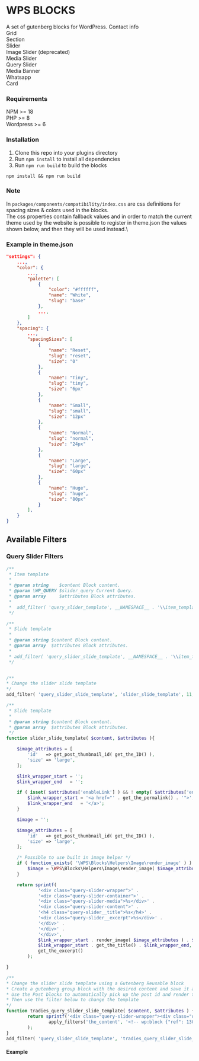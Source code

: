 # WPS BLOCKS
A set of gutenberg blocks for WordPress.
Contact info\
Grid\
Section\
Slider\
Image Slider (deprecated)\
Media Slider\
Query Slider \
Media Banner\
Whatsapp\
Card


### Requirements
NPM >= 18\
PHP >= 8\
Wordpress >= 6

### Installation
1. Clone this repo into your plugins directory
2. Run `npm install` to install all dependencies
3. Run `npm run build` to build the blocks

```npm install && npm run build```

### Note
In ``packages/components/compatibility/index.css``
are css definitions for spacing sizes & colors used in the blocks.\
The css properties contain fallback values and in order to match the current theme used by the website is possible to register in theme.json the values shown below, and then they will be used instead.\

### Example in theme.json
```json
"settings": {
	...,
	"color": {
		...,
		"palette": [
			{
				"color": "#ffffff",
				"name": "White",
				"slug": "base"
			},
			...,
		]
	},
	"spacing": {
		...,
		"spacingSizes": [
			{
				"name": "Reset",
				"slug": "reset",
				"size": "0"
			},
			{
				"name": "Tiny",
				"slug": "tiny",
				"size": "6px"
			},
			{
				"name": "Small",
				"slug": "small",
				"size": "12px"
			},
			{
				"name": "Normal",
				"slug": "normal",
				"size": "24px"
			},
			{
				"name": "Large",
				"slug": "large",
				"size": "60px"
			},
			{
				"name": "Huge",
				"slug": "huge",
				"size": "80px"
			}
		],
	}
}
```

## Available Filters
### Query Slider Filters

```php
/**
 * Item template
 *
 * @param string    $content Block content.
 * @param \WP_QUERY $slider_query Current Query.
 * @param array     $attributes Block attributes.
 *
 *  add_filter( 'query_slider_template', __NAMESPACE__ . '\\item_template', 10, 3 );
 */

/**
 * Slide template
 *
 * @param string $content Block content.
 * @param array  $attributes Block attributes.
 *
 * add_filter( 'query_slider_slide_template', __NAMESPACE__ . '\\item_template', 10, 2 );
 */


/**
* Change the slider slide template
*/
add_filter( 'query_slider_slide_template', 'slider_slide_template', 11, 2 );

/**
 * Slide template
 *
 * @param string $content Block content.
 * @param array  $attributes Block attributes.
 */
function slider_slide_template( $content, $attributes ){

	$image_attributes = [
		'id'   => get_post_thumbnail_id( get_the_ID() ),
		'size' => 'large',
	];

	$link_wrapper_start = '';
	$link_wrapper_end   = '';

	if ( isset( $attributes['enableLink'] ) && ! empty( $attributes['enableLink'] ) ) {
		$link_wrapper_start = '<a href="' . get_the_permalink() . '">';
		$link_wrapper_end   = '</a>';
	}

	$image = '';

	$image_attributes = [
		'id'   => get_post_thumbnail_id( get_the_ID() ),
		'size' => 'large',
	];

	/* Possible to use built in image helper */
	if ( function_exists( '\WPS\Blocks\Helpers\Image\render_image' ) ) {
		$image = \WPS\Blocks\Helpers\Image\render_image( $image_attribute);
	}

	return sprintf(
			'<div class="query-slider-wrapper">' .
			'<div class="query-slider-container">' .
			'<div class="query-slider-media">%s</div>' .
			'<div class="query-slider-content">' .
			'<h4 class="query-slider__title">%s</h4>' .
			'<div class="query-slider__excerpt">%s</div>' .
			'</div>' .
			'</div>' .
			'</div>',
			$link_wrapper_start . render_image( $image_attributes ) . $link_wrapper_end,
			$link_wrapper_start . get_the_title() . $link_wrapper_end,
			get_the_excerpt()
		);

}

/**
* Change the slider slide template using a Gutenberg Reusable block
* Create a gutenberg group block with the desired content and save it as a reusable block
* Use the Post blocks to automatically pick up the post id and render the correct content
* Then use the filter below to change the template
*/
function tradies_query_slider_slide_template( $content, $attributes ) {
		return sprintf('<div class="query-slider-wrapper"><div class="query-slider-container">%s</div></div>',
				apply_filters('the_content', '<!-- wp:block {"ref": 1308} -->')
		);
}
add_filter( 'query_slider_slide_template', 'tradies_query_slider_slide_template', 11, 2 );

```
#### Example



